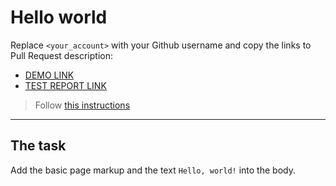 # Hello world
Replace `<your_account>` with your Github username and copy the links to Pull Request description:
- [DEMO LINK](https://YarinKiri2l.github.io/layout_hello-world/)
- [TEST REPORT LINK](https://YarinKiri2l.github.io/layout_hello-world/report/html_report/)

> Follow [this instructions](https://mate-academy.github.io/layout_task-guideline/#how-to-solve-the-layout-tasks-on-github)
___

## The task 
Add the basic page markup and the text `Hello, world!` into the body.

